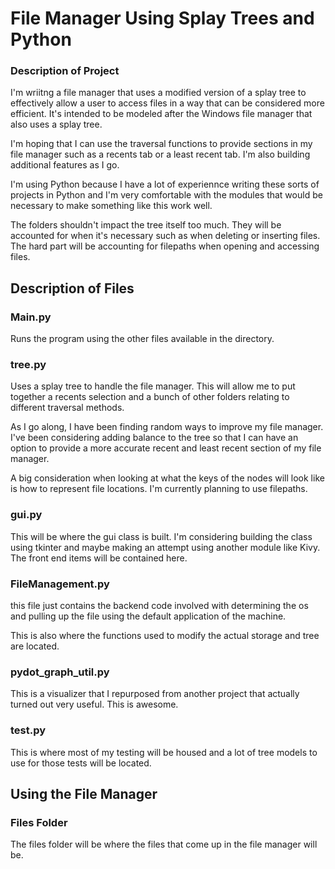 # File Manager Using Splay Trees and Python

### Description of Project

I'm wriitng a file manager that uses a modified version of a splay tree to effectively allow a user to access files in a way that can be considered more efficient. It's intended to be modeled after the Windows file manager that also uses a splay tree.

I'm hoping that I can use the traversal functions to provide sections in my file manager such as a recents tab or a least recent tab. I'm also building additional features as I go.

I'm using Python because I have a lot of experiennce writing these sorts of projects in Python and I'm very comfortable with the modules that would be necessary to make something like this work well.

The folders shouldn't impact the tree itself too much. They will be accounted for when it's necessary such as when deleting or inserting files. The hard part will be accounting for filepaths when opening and accessing files.

## Description of Files

### Main.py

Runs the program using the other files available in the directory.

### tree.py

Uses a splay tree to handle the file manager. This will allow me to put together a recents selection and a bunch of other folders relating to different traversal methods.

As I go along, I have been finding random ways to improve my file manager. I've been considering adding balance to the tree
so that I can have an option to provide a more accurate recent and least recent section of my file manager. 

A big consideration when looking at what the keys of the nodes will look like is how to represent file locations. I'm currently planning to use filepaths.

### gui.py

This will be where the gui class is built. I'm considering building the class using tkinter and maybe making an attempt using another module like Kivy. The front end items will be contained here.

### FileManagement.py

this file just contains the backend code involved with determining the os and pulling up the file using the default application of the machine.

This is also where the functions used to modify the actual storage and tree are located.

### pydot_graph_util.py

This is a visualizer that I repurposed from another project that actually turned out very useful. This is awesome.

### test.py

This is where most of my testing will be housed and a lot of tree models to use for those tests will be located.

## Using the File Manager

### Files Folder

The files folder will be where the files that come up in the file manager will be. 